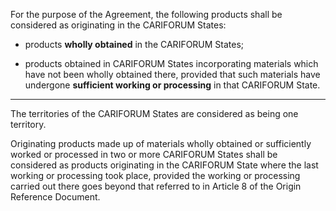 For the purpose of the Agreement, the following products shall be considered as originating in the CARIFORUM States:

- products **wholly obtained** in the CARIFORUM States;

- products obtained in CARIFORUM States incorporating materials which have not been wholly obtained there, provided that such materials have undergone **sufficient working or processing** in that CARIFORUM State.

---

The territories of the CARIFORUM States are considered as being one territory.

Originating products made up of materials wholly obtained or sufficiently worked or processed in two or more CARIFORUM States shall be considered as products originating in the CARIFORUM State where the last working or processing took place, provided the working or processing carried out there goes beyond that referred to in Article 8 of the Origin Reference Document.
